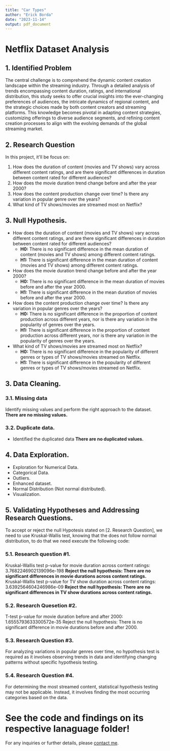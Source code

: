 ```yaml
---
title: "Car Types"
author: "Erick Borda"
date: "2023-11-14"
output: pdf_document
---
```


# **Netflix Dataset Analysis**

## 1. Identified Problem

The central challenge is to comprehend the dynamic content creation landscape within the streaming industry. Through a detailed analysis of trends encompassing content duration, ratings, and international distribution, this study seeks to offer crucial insights into the ever-changing preferences of audiences, the intricate dynamics of regional content, and the strategic choices made by both content creators and streaming platforms. This knowledge becomes pivotal in adapting content strategies, customizing offerings to diverse audience segments, and refining content creation processes to align with the evolving demands of the global streaming market.

## 2. Research Question

In this project, it'll be focus on:
1. How does the duration of content (movies and TV shows) vary across different content ratings, and are there significant differences in duration between content rated for different audiences?
2.	How does the movie duration trend change before and after the year 2000?
3.	How does the content production change over time? Is there any variation in popular genre over the years?
4.	What kind of TV shows/movies are streamed most on Netflix?

## **3. Null Hypothesis.**

* How does the duration of content (movies and TV shows) vary across different content ratings, and are there significant differences in duration between content rated for different audiences?
  -  **H0:**  There is no significant difference in the mean duration of content (movies and TV shows) among different content ratings.
  - **H1:** There is significant difference in the mean duration of content (movies and TV shows) among different content ratings.
* How does the movie duration trend change before and after the year 2000?
  - **H0:** There is no significant difference in the mean duration of movies before and after the year 2000.
  - **H1:** There is significant difference in the mean duration of movies before and after the year 2000.
* How does the content production change over time? Is there any variation in popular genres over the years?
  - **H0:** There is no significant difference in the proportion of content production across different years, nor is there any variation in the popularity of genres over the years.
  - **H1:** There is significant difference in the proportion of content production across different years, nor is there any variation in the popularity of genres over the years.
* What kind of TV shows/movies are streamed most on Netflix?
  - **H0:** There is no significant difference in the popularity of different genres or types of TV shows/movies streamed on Netflix.
  - **H1:** There is significant difference in the popularity of different genres or types of TV shows/movies streamed on Netflix.

## 3. Data Cleaning.
### 3.1. Missing data

Identify missing values and perform the right approach to the dataset.
**There are no missing values.**

### 3.2. Duplicate data.

* Identified the duplicated data
**There are no duplicated values.**

## 4. Data Exploration.

* Exploration for Numerical Data.
* Categorical Data.
* Outliers.
* Enhanced dataset.
* Normal Distribution (Not normal distributed).
* Visualization.

## 5. Validating Hypotheses and Addressing Research Questions.

To accept or reject the null Hypotesis stated on [2. Research Question], we need to use Kruskal-Wallis test, knowing that the does not follow normal distribution, to do that we need execute the following code:

### **5.1. Research question #1.**

Kruskal-Wallis test p-value for movie duration across content ratings: 3.7682246902139096e-198
**Reject the null hypothesis: There are no significant differences in movie durations across content ratings.**
Kruskal-Wallis test p-value for TV show duration across content ratings: 3.6392564604246986e-09
**Reject the null hypothesis: There are no significant differences in TV show durations across content ratings.**

### **5.2. Research Quesetion #2.**
T-test p-value for movie duration before and after 2000: 1.6555793633300572e-35
Reject the null hypothesis: There is no significant difference in movie durations before and after 2000.
### **5.3. Research Question #3.**
For analyzing variations in popular genres over time, no hypothesis test is required as it involves observing trends in data and identifying changing patterns without specific hypothesis testing.
### **5.4. Research Question #4.**
For determining the most streamed content, statistical hypothesis testing may not be applicable. Instead, it involves finding the most occurring categories based on the data.


# **See the code and findings on its respective lanaguage folder!**

For any inquiries or further details, please [contact me](mailto:erickborda96@.com).
